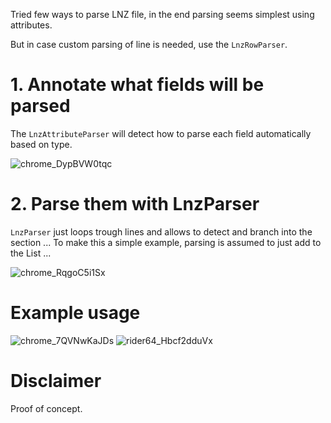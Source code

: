 Tried few ways to parse LNZ file, in the end parsing seems simplest using attributes.

But in case custom parsing of line is needed, use the `LnzRowParser`.

# 1. Annotate what fields will be parsed

The `LnzAttributeParser` will detect how to parse each field automatically based on type.

![chrome_DypBVW0tqc](https://github.com/user-attachments/assets/4c15d10a-50bc-40c5-a8ed-8b9746acd22f)

# 2. Parse them with LnzParser

`LnzParser` just loops trough lines and allows to detect and branch into the section ... To make this a simple example, parsing is assumed to just add to the List<T> ...

![chrome_RqgoC5i1Sx](https://github.com/user-attachments/assets/a7e2e84e-a731-4d54-a79e-a02b2c116998)

# Example usage
![chrome_7QVNwKaJDs](https://github.com/user-attachments/assets/9568caca-6e9d-4c36-98cf-05c46f136c79)
![rider64_Hbcf2dduVx](https://github.com/user-attachments/assets/6456c1ce-b4df-4de3-8545-6b37f5c69c86)

# Disclaimer

Proof of concept.
